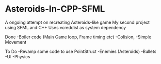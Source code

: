 # Asteroids-In-CPP-SFML
A ongoing attempt on recreating Asteroids-like game
My second project using SFML and C++
Uses vcreddist as system dependency

Done
-Boiler code (Main Game loop, Frame timing etc)
-Colision, 
-Simple Movement

To Do
-Revamp some code to use PointStruct
-Enemies (Asteroids)
-Bullets
-UI
-Physics


